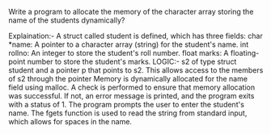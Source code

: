 Write a program to allocate the memory of  the character  array storing the name of the students dynamically?

Explaination:-
A struct called student is defined, which has three fields:
char *name: A pointer to a character array (string) for the student's name.
int rollno: An integer to store the student's roll number.
float marks: A floating-point number to store the student's marks.
LOGIC:-
s2 of type struct student and a pointer p that points to s2. This allows access to the members of s2 through the pointer
Memory is dynamically allocated for the name field using malloc.
A check is performed to ensure that memory allocation was successful. If not, an error message is printed, and the program exits with a status of 1.
The program prompts the user to enter the student's name. The fgets function is used to read the string from standard input, which allows for spaces in the name.